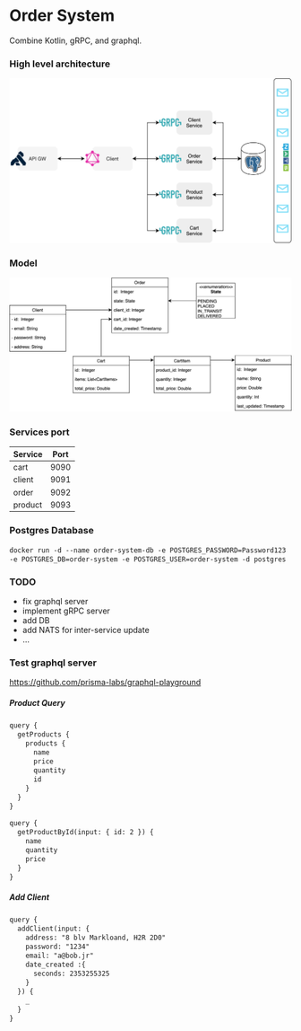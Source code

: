 Order System
=

Combine Kotlin, gRPC, and graphql.

### High level architecture
![architecture](https://github.com/adetalhouet/order-system/raw/master/docs/src/docs/resources/high-level-arch.png)

### Model
![architecture](https://github.com/adetalhouet/order-system/raw/master/docs/src/docs/resources/model.png)

### Services port

| Service | Port |
|---------|:----:|
| cart    | 9090 |
| client  | 9091 |
| order   | 9092 |
| product | 9093 |

### Postgres Database

```
docker run -d --name order-system-db -e POSTGRES_PASSWORD=Password123 -e POSTGRES_DB=order-system -e POSTGRES_USER=order-system -d postgres
```

### TODO
- fix graphql server
- implement gRPC server
- add DB
- add NATS for inter-service update
- ...


### Test graphql server

https://github.com/prisma-labs/graphql-playground

##### Product Query
```
query {
  getProducts {
    products {
      name
      price
      quantity
      id
    }
  }
}
```

```
query {
  getProductById(input: { id: 2 }) {
    name
    quantity
    price
  }
}
```

##### Add Client
```
query {
  addClient(input: {
    address: "8 blv Markloand, H2R 2D0"
    password: "1234"
    email: "a@bob.jr"
    date_created :{
      seconds: 2353255325
    }
  }) {
    _
  }
}
```